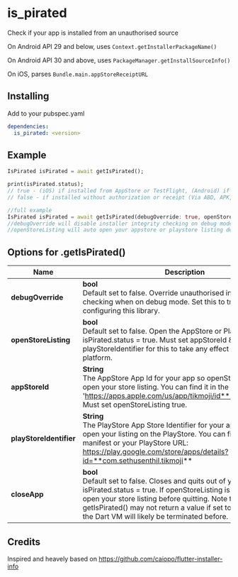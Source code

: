 # is_pirated
Check if your app is installed from an unauthorised source

On Android API 29 and below, uses `Context.getInstallerPackageName()`

On Android API 30 and above, uses `PackageManager.getInstallSourceInfo()`

On iOS, parses `Bundle.main.appStoreReceiptURL`


Installing
----------

Add to your pubspec.yaml

```yaml
dependencies:
  is_pirated: <version>
```


Example
-------
```dart
IsPirated isPirated = await getIsPirated();

print(isPirated.status);
// true - (iOS) if installed from AppStore or TestFlight, (Android) if installed from PlayStore
// false - if installed without authorization or receipt (Via ABD, APK, IPA)

//full example
IsPirated isPirated = await getIsPirated(debugOverride: true, openStoreListing: true, appStoreId: '546532666', playStoreIdentifier: 'tikmoji.sethusenthil.com');
//debugOverride will disable installer integrity checking on debug mode (recommended setting after you finish setting up this lib!)
//openStoreListing will auto open your appstore or playstore listing depending on the platform

```

## Options for .getIsPirated()

| Name                    | Description                                                                                                                                                                                                                                                                                                                                                                                                                                                  |
| ------------------------- | ------------------------------------------------------------------------------------------------------------------------------------------------------------------------------------------------------------------------------------------------------------------------------------------------------------------------------------------------------------------------------------------------------------------------------------------------------------ |
| **debugOverride** | **bool** <br>Default set to false. Override unauthorised installation checking when on debug mode. Set this to true after configuring this library.                                                                                                                                                                                                                                                                                                                           |
| **openStoreListing** | **bool** <br>Default set to false. Open the AppStore or PlayStore listing if isPirated.status = true. Must set appStoreId & playStoreIdentifier for this to take any effect on its respective platform.                                                                                                                                                                                                                                                                                                                          |
| **appStoreId** | **String** <br>The AppStore App Id for your app so openStoreListing can open your store listing. You can find it in the url of your app: 'https://apps.apple.com/us/app/tikmoji/id**1546532666**' Must set openStoreListing true.                                                                                                                                                                                                                                                                                                                           |
| **playStoreIdentifier** | **String** <br>The PlayStore App Store Identifier for your app so it can open your listing on the PlayStore. You can find this in your manifest or your PlayStore URL: https://play.google.com/store/apps/details?id=**com.sethusenthil.tikmoji**                                                                                                                                                                                                                                                                                                                           |
| **closeApp** | **bool** <br>Default set to false. Closes and quits out of your app if isPirated.status = true. If openStoreListing is set to true, it will open your store listing before quitting. Note that getIsPirated() may not return a value if set to true because the Dart VM will likely be terminated before.                                                                                                                                                                                                                                                                                                                          |                                                                                                                                                                                                                                                                           |


## Credits
Inspired and heavely based on https://github.com/caiopo/flutter-installer-info